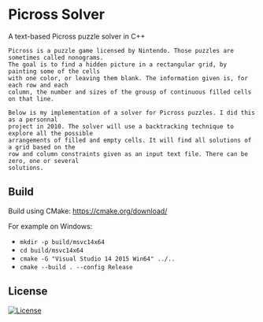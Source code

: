 Picross Solver
==============

A text-based Picross puzzle solver in C++


    Picross is a puzzle game licensed by Nintendo. Those puzzles are sometimes called nonograms.
    The goal is to find a hidden picture in a rectangular grid, by painting some of the cells
    with one color, or leaving them blank. The information given is, for each row and each
    column, the number and sizes of the grousp of continuous filled cells on that line.

    Below is my implementation of a solver for Picross puzzles. I did this as a personnal
    project in 2010. The solver will use a backtracking technique to explore all the possible
    arrangements of filled and empty cells. It will find all solutions of a grid based on the
    row and column constraints given as an input text file. There can be zero, one or several
    solutions.

## Build

Build using CMake: https://cmake.org/download/

For example on Windows:

* `mkdir -p build/msvc14x64`
* `cd build/msvc14x64`
* `cmake -G "Visual Studio 14 2015 Win64" ../..`
* `cmake --build . --config Release`


## License

[![License](http://img.shields.io/:license-mit-blue.svg?style=flat-square)](./LICENSE)


